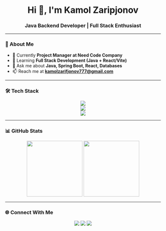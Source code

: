 <h1 align="center">Hi 👋, I'm Kamol Zaripjonov</h1>
<h3 align="center">Java Backend Developer | Full Stack Enthusiast</h3>

---

### 🚀 About Me
- 🔭 Currently **Project Manager at Need Code Company**
- 🌱 Learning **Full Stack Development (Java + React/Vite)**
- 💬 Ask me about **Java, Spring Boot, React, Databases**
- 📫 Reach me at **kamolzarifjonov777@gmail.com**

---

### 🛠 Tech Stack

<p align="center">
  <img src="https://skillicons.dev/icons?i=java,spring,hibernate,maven,postgres" /><br/>
  <img src="https://skillicons.dev/icons?i=html,css,js,react,vite,tailwind,bootstrap" /><br/>
  <img src="https://skillicons.dev/icons?i=git,github,kali,vscode,idea,postman" />
</p>

---

### 📊 GitHub Stats

<p align="center">
  <img src="https://github-readme-stats.vercel.app/api?username=kamolzaripjonov&show_icons=true&theme=tokyonight" height="180px"/>
  <img src="https://github-readme-stats.vercel.app/api/top-langs/?username=kamolzaripjonov&layout=compact&theme=tokyonight" height="180px"/>
</p>

---

### 🌐 Connect With Me
<p align="center">
  <a href="https://t.me/kamolzaripjonov"><img src="https://skillicons.dev/icons?i=telegram" /></a>
  <a href="mailto:kamolzaripjonov777@gmail.com"><img src="https://skillicons.dev/icons?i=gmail" /></a>
  <a href="tel:+998901234567"><img src="https://img.icons8.com/fluency/48/000000/phone-disconnected.png"/></a>
</p>

